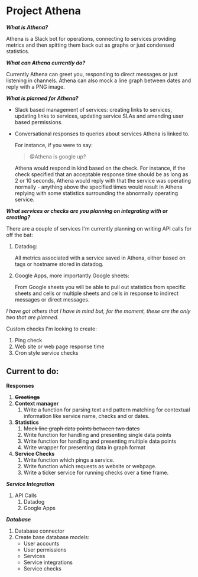 # Project Athena

**_What is Athena?_**

Athena is a Slack bot for operations, connecting to services providing metrics and then spitting them back out as graphs or just condensed statistics.

**_What can Athena currently do?_**

Currently Athena can greet you, responding to direct messages or just listening in channels. Athena can also mock a line graph between dates and reply with a PNG image.

**_What is planned for Athena?_**
+ Slack based management of services: creating links to services, updating links to services, updating service SLAs and amending user based permissions.
+ Conversational responses to queries about services Athena is linked to.

  For instance, if you were to say:

  > @Athena is google up?

  Athena would respond in kind based on the check. For instance, if the check specified that an acceptable response time should be as long as 2 or 10 seconds, Athena would reply with that the service was operating normally - anything above the specified times would result in Athena replying with some statistics surrounding the abnormally operating service.


**_What services or checks are you planning on integrating with or creating?_**

There are a couple of services I'm currently planning on writing API calls for off the bat:
1. Datadog:

   All metrics associated with a service saved in Athena, either based on tags or hostname stored in datadog.
2. Google Apps, more importantly Google sheets:

   From Google sheets you will be able to pull out statistics from specific sheets and cells or multiple sheets and cells in response to indirect messages or direct messages.

_I have got others that I have in mind but, for the moment, these are the only two that are planned._

Custom checks I'm looking to create:
1. Ping check
2. Web site or web page response time
3. Cron style service checks


## Current to do:

**__Responses__**
1. **~~Greetings~~**
2. **Context manager**
   1. Write a function for parsing text and pattern matching for contextual information like service name, checks and or dates.
3. **Statistics**
   1. ~~Mock line graph data points between two dates~~
   2. Write function for handling and presenting single data points
   3. Write function for handling and presenting multiple data points
   4. Write wrapper for presenting data in graph format
4. **Service Checks**
   1. Write function which pings a service.
   2. Write function which requests as website or webpage.
   3. Write a ticker service for running checks over a time frame.

**_Service Integration_**
1. API Calls
   1. Datadog
   2. Google Apps

**_Database_**
1. Database connector
2. Create base database models:
   * User accounts
   * User permissions
   * Services
   * Service integrations
   * Service checks